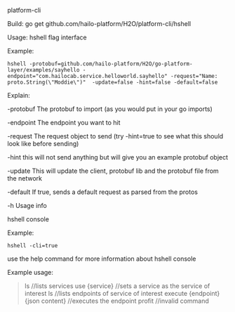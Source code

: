 platform-cli

Build:
go get github.com/hailo-platform/H2O/platform-cli/hshell

Usage:
hshell flag interface

Example:
    
    hshell -protobuf=github.com/hailo-platform/H2O/go-platform-layer/examples/sayhello -endpoint="com.hailocab.service.helloworld.sayhello" -request="Name: proto.String(\"Moddie\")"  -update=false -hint=false -default=false

Explain:

-protobuf
    The protobuf to import (as you would put in your go imports)

-endpoint
    The endpoint you want to hit

-request
    The request object to send (try -hint=true to see what this should look like before sending)

-hint
    this will not send anything but will give you an example protobuf object

-update
    This will update the client, protobuf lib and the protobuf file from the network

-default
    If true, sends a default request as parsed from the protos

-h
    Usage info
    
hshell console

Example:

    hshell -cli=true

use the help command for more information about hshell console

Example usage:

>ls 
//lists services
>use {service} 
//sets a service as the service of interest
>ls
//lists endpoints of service of interest
>execute {endpoint} {json content}
//executes the endpoint
>profit
//invalid command
